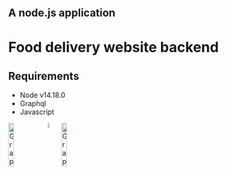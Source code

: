 ## A node.js application

# Food delivery website backend

## Requirements

- Node v14.18.0
- Graphql
- Javascript

<img alt="GraphQL Logo" align="left" src="https://img.shields.io/badge/Node.js-43853D?style=for-the-badge&logo=node.js&logoColor=white" width="15%" />
<img alt="GraphQL Logo" align="left" src="https://graphql.org/img/logo.svg" width="5%" />
<img alt="GraphQL Logo" align="left" src="https://img.shields.io/badge/JavaScript-F7DF1E?style=for-the-badge&logo=javascript&logoColor=black" width="15%" />
